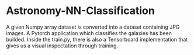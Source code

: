 # Astronomy-NN-Classification

A given Numpy array dataset is converted into a dataset containing JPG images. A Pytorch application which classifies the galaxies has been builded. Inside the train.py, there is also a Tensorboard implementation that gives us a visual inspectation through training. 
